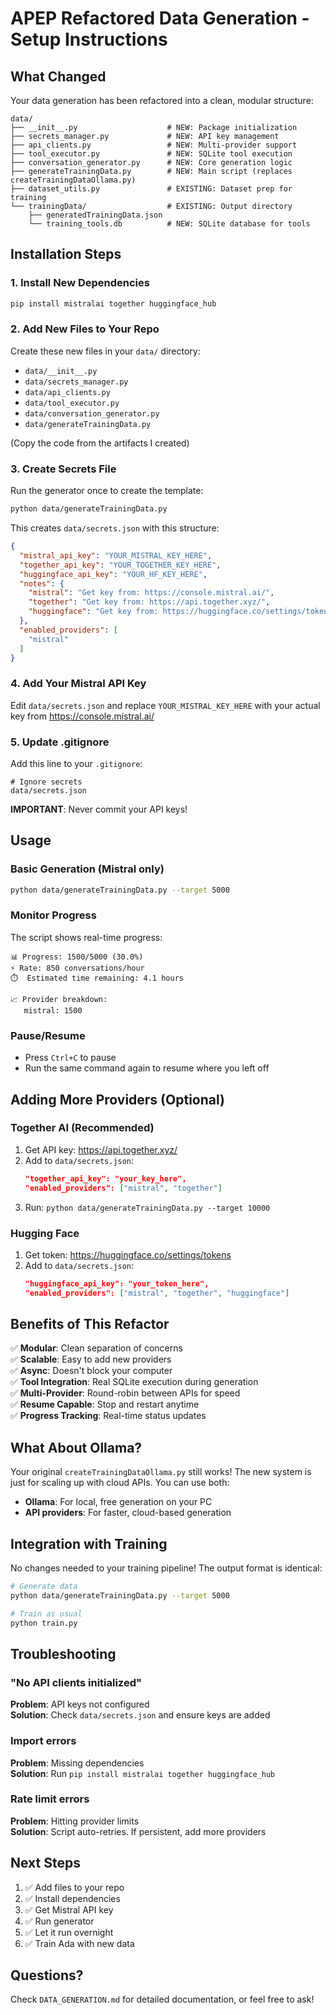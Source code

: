 # APEP Refactored Data Generation - Setup Instructions

## What Changed

Your data generation has been refactored into a clean, modular structure:

```
data/
├── __init__.py                    # NEW: Package initialization
├── secrets_manager.py             # NEW: API key management
├── api_clients.py                 # NEW: Multi-provider support
├── tool_executor.py               # NEW: SQLite tool execution
├── conversation_generator.py      # NEW: Core generation logic
├── generateTrainingData.py        # NEW: Main script (replaces createTrainingDataOllama.py)
├── dataset_utils.py               # EXISTING: Dataset prep for training
└── trainingData/                  # EXISTING: Output directory
    ├── generatedTrainingData.json
    └── training_tools.db          # NEW: SQLite database for tools
```

## Installation Steps

### 1. Install New Dependencies

```bash
pip install mistralai together huggingface_hub
```

### 2. Add New Files to Your Repo

Create these new files in your `data/` directory:

- `data/__init__.py`
- `data/secrets_manager.py`
- `data/api_clients.py`
- `data/tool_executor.py`
- `data/conversation_generator.py`
- `data/generateTrainingData.py`

(Copy the code from the artifacts I created)

### 3. Create Secrets File

Run the generator once to create the template:

```bash
python data/generateTrainingData.py
```

This creates `data/secrets.json` with this structure:

```json
{
  "mistral_api_key": "YOUR_MISTRAL_KEY_HERE",
  "together_api_key": "YOUR_TOGETHER_KEY_HERE",
  "huggingface_api_key": "YOUR_HF_KEY_HERE",
  "notes": {
    "mistral": "Get key from: https://console.mistral.ai/",
    "together": "Get key from: https://api.together.xyz/",
    "huggingface": "Get key from: https://huggingface.co/settings/tokens"
  },
  "enabled_providers": [
    "mistral"
  ]
}
```

### 4. Add Your Mistral API Key

Edit `data/secrets.json` and replace `YOUR_MISTRAL_KEY_HERE` with your actual key from https://console.mistral.ai/

### 5. Update .gitignore

Add this line to your `.gitignore`:

```
# Ignore secrets
data/secrets.json
```

**IMPORTANT**: Never commit your API keys!

## Usage

### Basic Generation (Mistral only)

```bash
python data/generateTrainingData.py --target 5000
```

### Monitor Progress

The script shows real-time progress:

```
📊 Progress: 1500/5000 (30.0%)
⚡ Rate: 850 conversations/hour
⏱️  Estimated time remaining: 4.1 hours

📈 Provider breakdown:
   mistral: 1500
```

### Pause/Resume

- Press `Ctrl+C` to pause
- Run the same command again to resume where you left off

## Adding More Providers (Optional)

### Together AI (Recommended)

1. Get API key: https://api.together.xyz/
2. Add to `data/secrets.json`:
   ```json
   "together_api_key": "your_key_here",
   "enabled_providers": ["mistral", "together"]
   ```
3. Run: `python data/generateTrainingData.py --target 10000`

### Hugging Face

1. Get token: https://huggingface.co/settings/tokens
2. Add to `data/secrets.json`:
   ```json
   "huggingface_api_key": "your_token_here",
   "enabled_providers": ["mistral", "together", "huggingface"]
   ```

## Benefits of This Refactor

✅ **Modular**: Clean separation of concerns  
✅ **Scalable**: Easy to add new providers  
✅ **Async**: Doesn't block your computer  
✅ **Tool Integration**: Real SQLite execution during generation  
✅ **Multi-Provider**: Round-robin between APIs for speed  
✅ **Resume Capable**: Stop and restart anytime  
✅ **Progress Tracking**: Real-time status updates  

## What About Ollama?

Your original `createTrainingDataOllama.py` still works! The new system is just for scaling up with cloud APIs. You can use both:

- **Ollama**: For local, free generation on your PC
- **API providers**: For faster, cloud-based generation

## Integration with Training

No changes needed to your training pipeline! The output format is identical:

```bash
# Generate data
python data/generateTrainingData.py --target 5000

# Train as usual
python train.py
```

## Troubleshooting

### "No API clients initialized"

**Problem**: API keys not configured  
**Solution**: Check `data/secrets.json` and ensure keys are added

### Import errors

**Problem**: Missing dependencies  
**Solution**: Run `pip install mistralai together huggingface_hub`

### Rate limit errors

**Problem**: Hitting provider limits  
**Solution**: Script auto-retries. If persistent, add more providers

## Next Steps

1. ✅ Add files to your repo
2. ✅ Install dependencies
3. ✅ Get Mistral API key
4. ✅ Run generator
5. ✅ Let it run overnight
6. ✅ Train Ada with new data

## Questions?

Check `DATA_GENERATION.md` for detailed documentation, or feel free to ask!